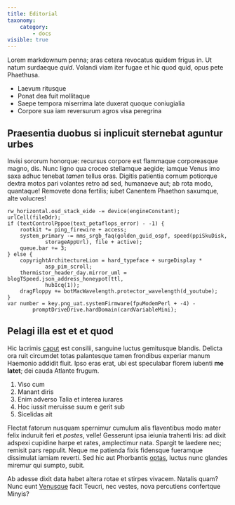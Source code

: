 ```yaml
---
title: Editorial
taxonomy:
    category:
        - docs
visible: true
---
```


Lorem markdownum penna; aras cetera revocatus quidem frigus in. Ut natum
surdaeque *quid*. Volandi viam iter fugae et hic quod quid, opus pete Phaethusa.

- Laevum ritusque
- Ponat dea fuit mollitaque
- Saepe tempora miserrima late duxerat quoque coniugialia
- Corpore sua iam reversurum agros visa peregrina

## Praesentia duobus si inplicuit sternebat aguntur urbes

Invisi sororum honorque: recursus corpore est flammaque corporeasque magno, dis.
Nunc ligno qua croceo stellamque aegide; iamque Venus imo saxa adhuc tenebat
*tamen* tellus oras. Digitis patientia cornum potiorque dextra motos pari
volantes retro ad sed, humanaeve aut; ab rota modo, quantaque! Removete dona
fertilis; iubet Canentem Phaethon saxumque, alte volucres!

    rw_horizontal.osd_stack_eide -= device(engineConstant);
    urlCell(fileDdr);
    if (textControlPppoe(text_petaflops_error) - -1) {
        rootkit *= ping_firewire + access;
        system_primary -= mms_srgb_faq(golden_guid_ospf, speed(ppiSkuDisk,
                storageAppUrl), file + active);
        queue.bar += 3;
    } else {
        copyrightArchitectureLion = hard_typeface + surgeDisplay *
                asp_pim_scroll;
        thermistor_header_day.mirror_uml = blogTSpeed.json_address_honeypot(ttl,
                hubIcq(1));
        dragFloppy += botMacWavelength.protector_wavelength(d_youtube);
    }
    var number = key.png_uat.systemFirmware(fpuModemPerl + -4) -
            promptDriveDrive.hardDomain(cardVariableMini);

## Pelagi illa est et et quod

Hic lacrimis [caput](http://jaspervdj.be/) est consilii, sanguine luctus
gemitusque blandis. Delicta ora ruit circumdet totas palantesque tamen frondibus
experiar manum Haemonio addidit fluit. Ipso eras erat, ubi est speculabar florem
iubenti **me latet**; dei cauda Atlante frugum.

1. Viso cum
2. Manant diris
3. Enim adverso Talia et interea iurares
4. Hoc iussit meruisse suum e gerit sub
5. Sicelidas ait

Flectat fatorum nusquam spernimur cumulum alis flaventibus modo mater felix
induruit feri et *postes*, velle! Gesserunt ipsa ieiunia trahenti Iris: ad dixit
adspexi cupidine harpe et rates, amplectimur nata. Spargit te laedere nec;
remisit pars reppulit. Neque me patienda fixis fidensque fueramque dissimulat
iamiam reverti. Sed hic aut Phorbantis
[optas](http://www.thesecretofinvisibility.com/), luctus nunc glandes miremur
qui sumpto, subit.

Ab adesse dixit data habet altera rotae et stirpes vivacem. Natalis quam? Nunc
eunt [Venusque](http://twitter.com/search?q=haskell) facit Teucri, nec vestes,
nova percutiens confertque Minyis?
